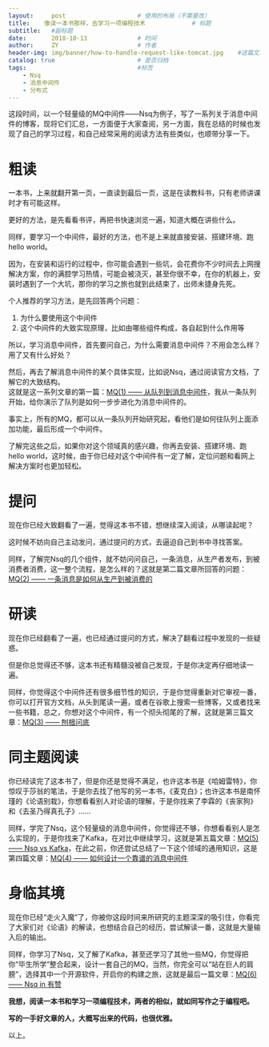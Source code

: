 ```yaml
---
layout:     post                    # 使用的布局（不需要改）
title:    像读一本书那样，去学习一项编程技术             # 标题 
subtitle:   #副标题
date:       2018-10-13              # 时间
author:     ZY                      # 作者
header-img: img/banner/how-to-handle-request-like-tomcat.jpg    #这篇文章标题背景图片
catalog: true                       # 是否归档
tags:                               #标签
    - Nsq
    - 消息中间件
    - 分布式
---
```


这段时间，以一个轻量级的MQ中间件——Nsq为例子，写了一系列关于消息中间件的博客，现将它们汇总，一方面便于大家查阅，另一方面，我在总结的时候也发现了自己的学习过程，和自己经常采用的阅读方法有些类似，也顺带分享一下。  

# 粗读

一本书，上来就翻开第一页，一直读到最后一页，这是在读教科书，只有老师讲课时才有可能这样。  

更好的方法，是先看看书评，再把书快速浏览一遍，知道大概在讲些什么。  

同样，要学习一个中间件，最好的方法，也不是上来就直接安装、搭建环境、跑hello world。  

因为，在安装和运行的过程中，你可能会遇到一些坑，会花费你不少时间去上网搜解决方案，你的满腔学习热情，可能会被浇灭，甚至你很不幸，在你的机器上，安装时遇到了一个大坑，那你的学习之旅也就到此结束了，出师未捷身先死。  

个人推荐的学习方法，是先回答两个问题：  

1. 为什么要使用这个中间件  
2. 这个中间件的大致实现原理，比如由哪些组件构成，各自起到什么作用等  

所以，学习消息中间件，首先要问自己，为什么需要消息中间件？不用会怎么样？用了又有什么好处？  

然后，再去了解消息中间件的某个具体实现，比如说Nsq，通过阅读官方文档，了解它的大致结构。  
这就是这一系列文章的第一篇：[MQ(1) —— 从队列到消息中间件](http://bridgeforyou.cn/2018/10/02/Nsq-1-From-Queue-To-MQ/)，我从一条队列开始，给你演示了队列是如何一步步进化为消息中间件的。  

事实上，所有的MQ，都可以从一条队列开始研究起，看他们是如何往队列上面添加功能，最后形成一个中间件。  

了解完这些之后，如果你对这个领域真的感兴趣，你再去安装、搭建环境、跑hello world，这时候，由于你已经对这个中间件有一定了解，定位问题和看网上解决方案时也更加轻松。  

# 提问

现在你已经大致翻看了一遍，觉得这本书不错，想继续深入阅读，从哪读起呢？  

这时候不妨向自己主动发问，通过提问的方式，去逼迫自己到书中寻找答案。  

同样，了解完Nsq的几个组件，就不妨问问自己，一条消息，从生产者发布，到被消费者消费，这一整个流程，是怎么样的？这就是第二篇文章所回答的问题：[MQ(2) —— 一条消息是如何从生产到被消费的](http://bridgeforyou.cn/2018/10/02/Nsq-2-Bringing-it-All-Together/)   

# 研读

现在你已经翻看了一遍，也已经通过提问的方式，解决了翻看过程中发现的一些疑惑。  

但是你总觉得还不够，这本书还有精髓没被自己发现，于是你决定再仔细地读一遍。  

同样，你觉得这个中间件还有很多细节性的知识，于是你觉得重新对它审视一番，你可以打开官方文档，从头到尾读一遍，或者在谷歌上搜索一些博客，又或者找来一些书籍，总之，你想对这个中间件，有一个彻头彻尾的了解，这就是第三篇文章：[MQ(3) —— 刨根问底](http://bridgeforyou.cn/2018/10/02/Nsq-3-Details/)

# 同主题阅读

你已经读完了这本书了，但是你还是觉得不满足，也许这本书是《哈姆雷特》，你惊叹于莎翁的笔法，于是你去找了他写的另一本书，《麦克白》；也许这本书是南怀瑾的《论语别栽》，你想看看别人对论语的理解，于是你找来了李霖的《丧家狗》和《去圣乃得真孔子》......  

同样，学完了Nsq，这个轻量级的消息中间件，你觉得还不够，你想看看别人是怎么实现的，于是你找来了Kafka，在对比中继续学习，这就是第五篇文章：[MQ(5) —— Nsq vs Kafka](http://bridgeforyou.cn/2018/10/02/Nsq-5-Nsq-vs-Kafka/)，在此之前，你还尝试总结了一下这个领域的通用知识，这是第四篇文章：[MQ(4) —— 如何设计一个靠谱的消息中间件](http://bridgeforyou.cn/2018/10/02/Nsq-4-How-to-Design-a-MQ/)

# 身临其境

现在你已经“走火入魔”了，你被你这段时间来所研究的主题深深的吸引住，你看完了大家们对《论语》的解读，也想结合自己的经历，尝试解读一番，这就是大量输入后的输出。  

同样，你学习了Nsq，又了解了Kafka，甚至还学习了其他一些MQ，你觉得把你“毕生所学”整合起来，设计一套自己的MQ，当然，你完全可以“站在巨人的肩膀”，选择其中一个开源软件，开启你的构建之旅，这就是最后一篇文章：[MQ(6) —— Nsq in 有赞](http://bridgeforyou.cn/2018/10/02/Nsq-6-Nsq-in-Youzan/)

**我想，阅读一本书和学习一项编程技术，两者的相似，就如同写作之于编程吧。**  

**写的一手好文章的人，大概写出来的代码，也很优雅。**  

以上。  






